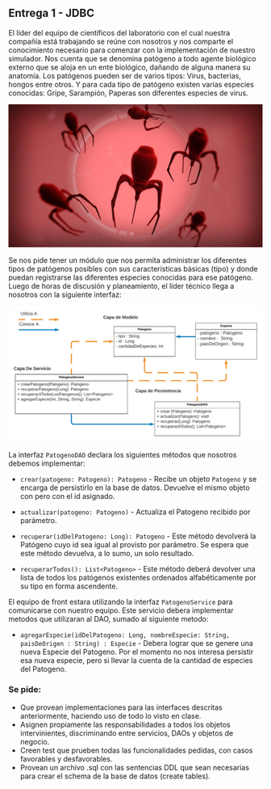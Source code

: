 ## Entrega 1 - JDBC

El líder del equipo de científicos del laboratorio con el cual nuestra compañía está trabajando se reúne con nosotros y nos comparte el conocimiento necesario para comenzar con la implementación de nuestro simulador. Nos cuenta que se denomina patógeno a todo agente biológico externo que se aloja en un ente biológico, dañando de alguna manera su anatomía. Los patógenos pueden ser de varios tipos: Virus, bacterias, hongos entre otros. Y para cada tipo de patógeno existen varias especies conocidas: Gripe, Sarampión, Paperas son diferentes especies de virus. 


<p align="center">
  <img src="virus1.png" />
</p>
	
Se nos pide tener un módulo que nos permita administrar los diferentes tipos de patógenos posibles con sus características básicas (tipo) y donde puedan registrarse las diferentes especies conocidas para ese patógeno.
Luego de horas de discusión y planeamiento, el líder técnico llega a nosotros con la siguiente interfaz:


<p align="center">
  <img src="uml.png" />
</p>


La interfaz `PatogenoDAO` declara los siguientes métodos que nosotros debemos implementar:

- `crear(patogeno: Patogeno): Patogeno` - Recibe un objeto `Patogeno` y se encarga de persistirlo en la base de datos. Devuelve el mismo objeto con pero con el id asignado. 

- `actualizar(patogeno: Patogeno)` - Actualiza el Patogeno recibido por parámetro.

- `recuperar(idDelPatogeno: Long): Patogeno` - Este método devolverá la Patógeno cuyo id sea igual al provisto por parámetro. Se espera que este método devuelva, a lo sumo, un solo resultado.

- `recuperarTodos(): List<Patogeno>` - Este método deberá devolver una lista de todos los patógenos existentes ordenados alfabéticamente por su tipo en forma ascendente.


El equipo de front estara utilizando la interfaz  `PatogenoService`  para comunicarse con nuestro equipo. Este servicio debera implementar metodos que utilizaran al DAO, sumado al siguiente metodo:

- `agregarEspecie(idDelPatogeno: Long, nombreEspecie: String, paisDeOrigen : String) : Especie` - Debera lograr que se genere una nueva Especie del Patogeno. Por el momento no nos interesa persistir esa nueva especie, pero si llevar la cuenta de la cantidad de especies del Patogeno.


### Se pide:
- Que provean implementaciones para las interfaces descritas anteriormente, haciendo uso de todo lo visto en clase.
- Asignen propiamente las responsabilidades a todos los objetos intervinientes, discriminando entre servicios, DAOs y objetos de negocio.
- Creen test que prueben todas las funcionalidades pedidas, con casos favorables y desfavorables.
- Provean un archivo .sql con las sentencias DDL que sean necesarias para crear el schema de la base de datos (create tables).
